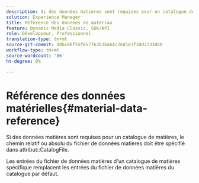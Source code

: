 ```yaml
---
description: Si des données matières sont requises pour un catalogue de matières, le chemin relatif ou absolu du fichier de données matières doit être spécifié dans l'attribut CatalogFile.
solution: Experience Manager
title: Référence des données de matériau
feature: Dynamic Media Classic, SDK/API
role: Développeur, Professionnel
translation-type: tm+mt
source-git-commit: d0bc88f55f857762b3bab4c76d1e3f3dd2733d60
workflow-type: tm+mt
source-wordcount: '86'
ht-degree: 0%

---
```



# Référence des données matérielles{#material-data-reference}

Si des données matières sont requises pour un catalogue de matières, le chemin relatif ou absolu du fichier de données matières doit être spécifié dans attribut::CatalogFile.

Les entrées du fichier de données matières d&#39;un catalogue de matières spécifique remplacent les entrées du fichier de données matières du catalogue par défaut.
